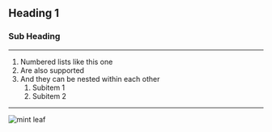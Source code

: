 ## Heading 1
  ### Sub Heading
  ---
  1. Numbered lists like this one
  2. Are also supported
  3. And they can be nested within each other
     1. Subitem 1
     2. Subitem 2
  ---
  ![mint leaf](Mint-leaf-transparent-small.png)
